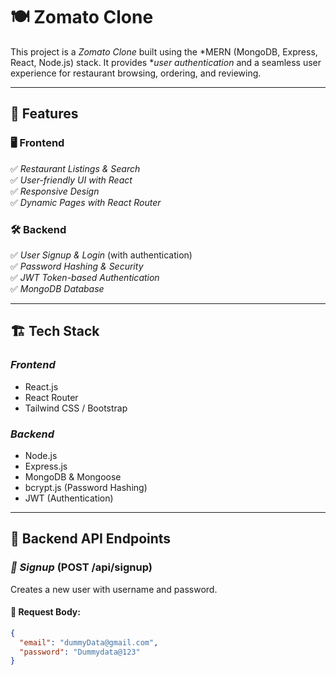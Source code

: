 # 🍽 Zomato Clone  

This project is a *Zomato Clone* built using the *MERN (MongoDB, Express, React, Node.js) stack. It provides **user authentication* and a seamless user experience for restaurant browsing, ordering, and reviewing.

---

## 📌 Features  

### 🖥 Frontend  
✅ *Restaurant Listings & Search*  
✅ *User-friendly UI with React*  
✅ *Responsive Design*  
✅ *Dynamic Pages with React Router*  

### 🛠 Backend  
✅ *User Signup & Login* (with authentication)  
✅ *Password Hashing & Security*  
✅ *JWT Token-based Authentication*  
✅ *MongoDB Database*  

---

## 🏗 Tech Stack  

### *Frontend*  
- React.js  
- React Router  
- Tailwind CSS / Bootstrap  

### *Backend*  
- Node.js  
- Express.js  
- MongoDB & Mongoose  
- bcrypt.js (Password Hashing)  
- JWT (Authentication)  

---

## 📡 Backend API Endpoints  

### *📝 Signup* (POST /api/signup)  
Creates a new user with username and password. 

#### 🔹 Request Body:  
```json
{
  "email": "dummyData@gmail.com",
  "password": "Dummydata@123"
}
